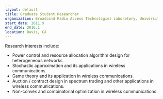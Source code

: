 ```yaml
---
layout: default
title: Graduate Student Researcher
organization: Broadband Radio Access Technologies Laboratory, University of California, Davis
start_date: 2011.9
end_date: 2016.1
location: Davis, CA
---
```


Research interests include:
<ul>
<li> Power control and resource allocation algorithm design for heterogeneous networks.</li>
<li> Stochastic approximation and its applications in wireless communications. </li>
<li> Game theory and its application in wireless communications.  </li>
<li> Auction / contract design in spectrum trading and other applications in wireless communications. </li>
<li> Non-convex and combinatorial optimization in wireless communications.</li>
</ul> 
